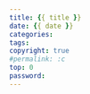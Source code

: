 ```yaml
---
title: {{ title }}
date: {{ date }}
categories: 
tags:
copyright: true
#permalink: :c
top: 0
password:
---
```

